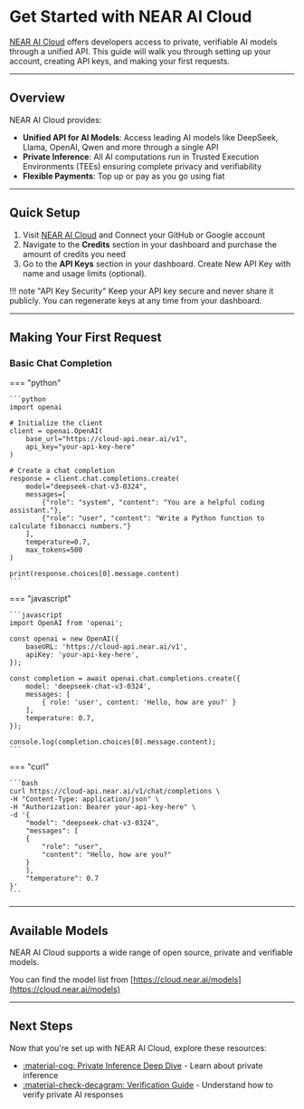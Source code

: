 # Get Started with NEAR AI Cloud

[NEAR AI Cloud](https://cloud.near.ai) offers developers access to private, verifiable AI models through a unified API. This guide will walk you through setting up your account, creating API keys, and making your first requests.

---

## Overview

NEAR AI Cloud provides:

- **Unified API for AI Models**: Access leading AI models like DeepSeek, Llama, OpenAI, Qwen and more through a single API
- **Private Inference**: All AI computations run in Trusted Execution Environments (TEEs) ensuring complete privacy and verifiability
- **Flexible Payments**: Top up or pay as you go using fiat

---

## Quick Setup

1. Visit [NEAR AI Cloud](https://cloud.near.ai/) and Connect your GitHub or Google account
2. Navigate to the **Credits** section in your dashboard and purchase the amount of credits you need
3. Go to the **API Keys** section in your dashboard. Create New API Key with name and usage limits (optional).

!!! note "API Key Security"
    Keep your API key secure and never share it publicly. You can regenerate keys at any time from your dashboard.

---

## Making Your First Request

### Basic Chat Completion

=== "python"

    ```python
    import openai

    # Initialize the client
    client = openai.OpenAI(
        base_url="https://cloud-api.near.ai/v1",
        api_key="your-api-key-here"
    )

    # Create a chat completion
    response = client.chat.completions.create(
        model="deepseek-chat-v3-0324",
        messages=[
            {"role": "system", "content": "You are a helpful coding assistant."},
            {"role": "user", "content": "Write a Python function to calculate fibonacci numbers."}
        ],
        temperature=0.7,
        max_tokens=500
    )

    print(response.choices[0].message.content)
    ```

=== "javascript"

    ```javascript
    import OpenAI from 'openai';

    const openai = new OpenAI({
        baseURL: 'https://cloud-api.near.ai/v1',
        apiKey: 'your-api-key-here',
    });

    const completion = await openai.chat.completions.create({
        model: 'deepseek-chat-v3-0324',
        messages: [
            { role: 'user', content: 'Hello, how are you?' }
        ],
        temperature: 0.7,
    });

    console.log(completion.choices[0].message.content);
    ```

=== "curl"

    ```bash
    curl https://cloud-api.near.ai/v1/chat/completions \
    -H "Content-Type: application/json" \
    -H "Authorization: Bearer your-api-key-here" \
    -d '{
        "model": "deepseek-chat-v3-0324",
        "messages": [
        {
            "role": "user",
            "content": "Hello, how are you?"
        }
        ],
        "temperature": 0.7
    }'
    ```

---

## Available Models

NEAR AI Cloud supports a wide range of open source, private and verifiable models.

You can find the model list from [https://cloud.near.ai/models](https://cloud.near.ai/models)

---

## Next Steps

Now that you're set up with NEAR AI Cloud, explore these resources:

- [:material-cog: Private Inference Deep Dive](./private-inference.md) - Learn about private inference
- [:material-check-decagram: Verification Guide](./verification.md) - Understand how to verify private AI responses
